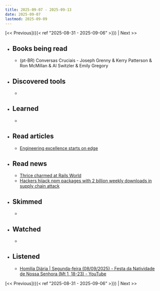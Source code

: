 ```yaml
---
title: 2025-09-07 - 2025-09-13
date: 2025-09-07
lastmod: 2025-09-09
---
```


[<< Previous]({{< ref "2025-08-31 - 2025-09-06" >}}) | Next >>

- ## Books being read
  - (pt-BR) Conversas Cruciais - Joseph Grenny & Kerry Patterson & Ron McMillan
    & Al Switzler & Emily Gregory

- ## Discovered tools
  -

- ## Learned
  -

- ## Read articles
  - [Engineering excellence starts on edge](https://world.hey.com/dhh/engineering-excellence-starts-on-edge-c36e4c59)

- ## Read news
  - [Thrice charmed at Rails World](https://world.hey.com/dhh/thrice-charmed-at-rails-world-c4ed0006)
  - [Hackers hijack npm packages with 2 billion weekly downloads in supply chain attack](https://www.bleepingcomputer.com/news/security/hackers-hijack-npm-packages-with-2-billion-weekly-downloads-in-supply-chain-attack/)

- ## Skimmed
  -

- ## Watched
  -

- ## Listened
  - [Homilia Diária | Segunda-feira (08/09/2025) - Festa da Natividade de Nossa Senhora (Mt 1, 18-23) - YouTube](https://www.youtube.com/watch?v=WhJKcY9ublE)

[<< Previous]({{< ref "2025-08-31 - 2025-09-06" >}}) | Next >>
